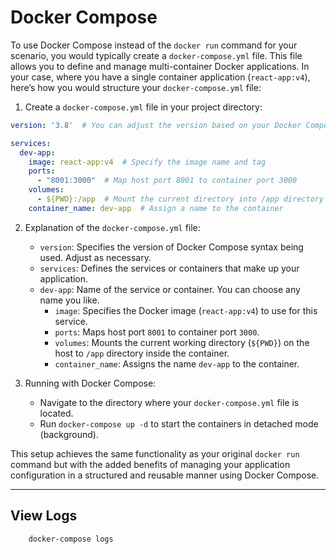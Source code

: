 # Docker Compose

To use Docker Compose instead of the `docker run` command for your scenario, you would typically create a `docker-compose.yml` file. This file allows you to define and manage multi-container Docker applications. In your case, where you have a single container application (`react-app:v4`), here’s how you would structure your `docker-compose.yml` file:

1. Create a `docker-compose.yml` file in your project directory:

```yaml
version: '3.8'  # You can adjust the version based on your Docker Compose installation

services:
  dev-app:
    image: react-app:v4  # Specify the image name and tag
    ports:
      - "8001:3000"  # Map host port 8001 to container port 3000
    volumes:
      - ${PWD}:/app  # Mount the current directory into /app directory in the container
    container_name: dev-app  # Assign a name to the container
```

2. Explanation of the `docker-compose.yml` file:
   - `version`: Specifies the version of Docker Compose syntax being used. Adjust as necessary.
   - `services`: Defines the services or containers that make up your application.
   - `dev-app`: Name of the service or container. You can choose any name you like.
     - `image`: Specifies the Docker image (`react-app:v4`) to use for this service.
     - `ports`: Maps host port `8001` to container port `3000`.
     - `volumes`: Mounts the current working directory (`${PWD}`) on the host to `/app` directory inside the container.
     - `container_name`: Assigns the name `dev-app` to the container.

3. Running with Docker Compose:
   - Navigate to the directory where your `docker-compose.yml` file is located.
   - Run `docker-compose up -d` to start the containers in detached mode (background).

This setup achieves the same functionality as your original `docker run` command but with the added benefits of managing your application configuration in a structured and reusable manner using Docker Compose.

------

## View Logs

```bash
    docker-compose logs
```